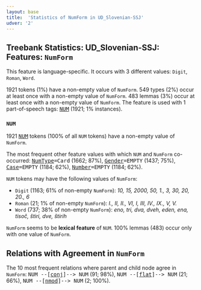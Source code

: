 ```yaml
---
layout: base
title:  'Statistics of NumForm in UD_Slovenian-SSJ'
udver: '2'
---
```


## Treebank Statistics: UD_Slovenian-SSJ: Features: `NumForm`

This feature is language-specific.
It occurs with 3 different values: `Digit`, `Roman`, `Word`.

1921 tokens (1%) have a non-empty value of `NumForm`.
549 types (2%) occur at least once with a non-empty value of `NumForm`.
483 lemmas (3%) occur at least once with a non-empty value of `NumForm`.
The feature is used with 1 part-of-speech tags: <tt><a href="sl_ssj-pos-NUM.html">NUM</a></tt> (1921; 1% instances).

### `NUM`

1921 <tt><a href="sl_ssj-pos-NUM.html">NUM</a></tt> tokens (100% of all `NUM` tokens) have a non-empty value of `NumForm`.

The most frequent other feature values with which `NUM` and `NumForm` co-occurred: <tt><a href="sl_ssj-feat-NumType.html">NumType</a></tt><tt>=Card</tt> (1662; 87%), <tt><a href="sl_ssj-feat-Gender.html">Gender</a></tt><tt>=EMPTY</tt> (1437; 75%), <tt><a href="sl_ssj-feat-Case.html">Case</a></tt><tt>=EMPTY</tt> (1184; 62%), <tt><a href="sl_ssj-feat-Number.html">Number</a></tt><tt>=EMPTY</tt> (1184; 62%).

`NUM` tokens may have the following values of `NumForm`:

* `Digit` (1163; 61% of non-empty `NumForm`): <em>10, 15, 2000, 50, 1., 3, 30, 20, 20., 6</em>
* `Roman` (21; 1% of non-empty `NumForm`): <em>I., II, II., VI, I, III, IV., IX., V, V.</em>
* `Word` (737; 38% of non-empty `NumForm`): <em>eno, tri, dva, dveh, eden, ena, tisoč, štiri, dve, štirih</em>

`NumForm` seems to be **lexical feature** of `NUM`. 100% lemmas (483) occur only with one value of `NumForm`.

## Relations with Agreement in `NumForm`

The 10 most frequent relations where parent and child node agree in `NumForm`:
<tt>NUM --[<tt><a href="sl_ssj-dep-conj.html">conj</a></tt>]--> NUM</tt> (91; 98%),
<tt>NUM --[<tt><a href="sl_ssj-dep-flat.html">flat</a></tt>]--> NUM</tt> (21; 66%),
<tt>NUM --[<tt><a href="sl_ssj-dep-nmod.html">nmod</a></tt>]--> NUM</tt> (2; 100%).

